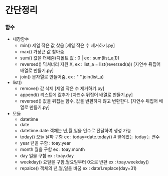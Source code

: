 # 간단정리
### 함수
 - 내장함수
    - min() 제일 작은 값 찾음 [제일 작은 수 제거하기.py]
    - max() 가장큰 값 찾아줌
    - sum() 값을 더해줌(디폴트 값 : 0 | ex : sum(list_a,1))
    - reversed() 딕셔너리 지원 X, ex : list_a = list(reversed(a)) [자연수 뒤집어 배열로 만들기.py]
    - join() 문자열로 만들어줌, ex : " ".join(list_a)
 - list()
    - remove() 값 삭제 [제일 작은 수 제거하기.py]
    - append() 리스트에 값추가 [자연수 뒤집어 배열로 만들기.py]
    - reversed() 값을 뒤집는 함수, 값을 반환하지 않고 변환한다. [자연수 뒤집어 배열로 만들기.py]
- 모듈
  - datetime
   - date 
    - datetime.date 객체는 년,월,일을 인수로 전달하여 생성 가능
    - today() 오늘 날짜 구함 ex : today=date.today() # 앞에있는 today는 변수
    - year 년을 구함 : toay.year
    - month 월을 구함 ex : toay.month
    - day 일을 구함 ex : toay.day
    - weekday() 요일을 구함,월요일부터 0으로 반환 ex : toay.weekday()
    - repalce() 객체의 년,월,일을 바꿈 ex : date1.replace(day=31)
     
 <!--  - time
   - datetime
   https://windybay.net/post/20/ 참고하기 -->
